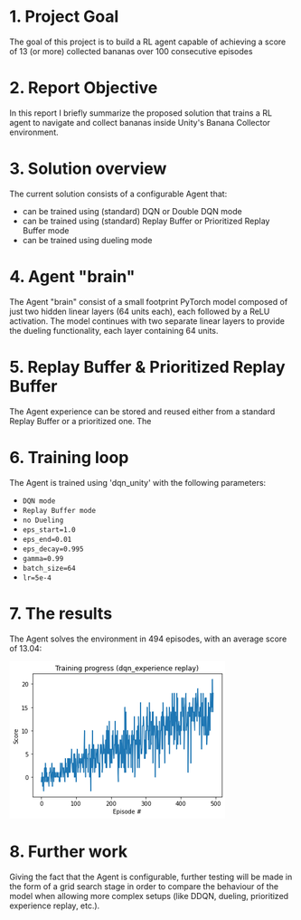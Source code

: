 # 1. Project Goal
The goal of this project is to build a RL agent capable of achieving a score of 13 (or more) collected bananas over 100 consecutive episodes

# 2. Report Objective
In this report I briefly summarize the proposed solution that trains a RL agent to navigate and collect bananas inside Unity's Banana Collector environment.

# 3. Solution overview
The current solution consists of a configurable Agent that:
- can be trained using (standard) DQN or Double DQN mode
- can be trained using (standard) Replay Buffer or Prioritized Replay Buffer mode
- can be trained using dueling mode

# 4. Agent "brain"
The Agent "brain" consist of a small footprint PyTorch model composed of just two hidden linear layers (64 units each), each followed by a ReLU activation. The model continues with two separate linear layers to provide the dueling functionality, each layer containing 64 units.

# 5. Replay Buffer & Prioritized Replay Buffer
The Agent experience can be stored and reused either from a standard Replay Buffer or a prioritized one. The 

# 6. Training loop
The Agent is trained using 'dqn_unity' with the following parameters:
- `DQN mode`
- `Replay Buffer mode`
- `no Dueling`
- `eps_start=1.0`
- `eps_end=0.01` 
- `eps_decay=0.995`
- `gamma=0.99`
- `batch_size=64`
- `lr=5e-4`

# 7. The results
The Agent solves the environment in 494 episodes, with an average score of 13.04:

![alt text](https://github.com/AlexandruPurdila/Project1_Navigation/blob/master/agent_score.png)

# 8. Further work
Giving the fact that the Agent is configurable, further testing will be made in the form of a grid search stage in order to compare the behaviour of the model when allowing more complex setups (like DDQN, dueling, prioritized experience replay, etc.).
